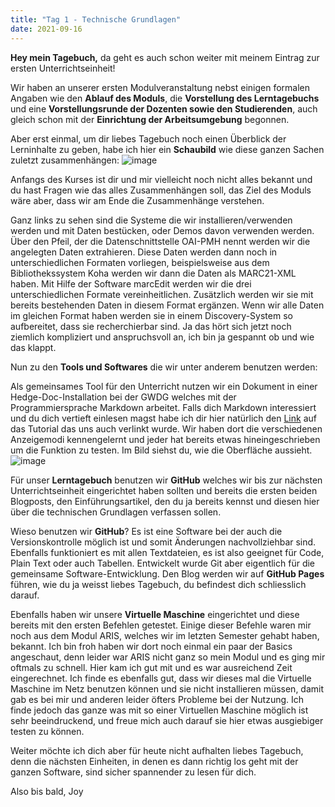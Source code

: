 ```yaml
---
title: "Tag 1 - Technische Grundlagen"
date: 2021-09-16
---
```


**Hey mein Tagebuch,** da geht es auch schon weiter mit meinem Eintrag zur ersten Unterrichtseinheit!

Wir haben an unserer ersten Modulveranstaltung nebst einigen formalen Angaben wie den **Ablauf des Moduls**, die **Vorstellung des Lerntagebuchs** und eine **Vorstellungsrunde der Dozenten sowie den Studierenden**, auch gleich schon mit der **Einrichtung der Arbeitsumgebung** begonnen.

Aber erst einmal, um dir liebes Tagebuch noch einen Überblick der Lerninhalte zu geben, habe ich hier ein **Schaubild** wie diese ganzen Sachen zuletzt zusammenhängen:
![image](https://user-images.githubusercontent.com/90834675/151667977-8c034330-ea21-453b-9949-e0bca2590401.png)


Anfangs des Kurses ist dir und mir vielleicht noch nicht alles bekannt und du hast Fragen wie das alles Zusammenhängen soll, das Ziel des Moduls wäre aber, dass wir am Ende die Zusammenhänge verstehen. 

Ganz links zu sehen sind die Systeme die wir installieren/verwenden werden und mit Daten bestücken, oder Demos davon verwenden werden. Über den Pfeil, der die Datenschnittstelle OAI-PMH nennt werden wir die angelegten Daten extrahieren. Diese Daten werden dann noch in unterschiedlichen Formaten vorliegen, beispielsweise aus dem Bibliothekssystem Koha werden wir dann die Daten als MARC21-XML haben. Mit Hilfe der Software marcEdit werden wir die drei unterschiedlichen Formate vereinheitlichen. Zusätzlich werden wir sie mit bereits bestehenden Daten in diesem Format ergänzen. Wenn wir alle Daten im gleichen Format haben werden sie in einem Discovery-System so aufbereitet, dass sie recherchierbar sind. 
Ja das hört sich jetzt noch ziemlich kompliziert und anspruchsvoll an, ich bin ja gespannt ob und wie das klappt.

Nun zu den **Tools und Softwares** die wir unter anderem benutzen werden:

Als gemeinsames Tool für den Unterricht nutzen wir ein Dokument in einer Hedge-Doc-Installation bei der GWDG welches mit der Programmiersprache Markdown arbeitet. 
Falls dich Markdown interessiert und du dich vertieft einlesen magst habe ich dir hier natürlich den [Link](https://www.markdowntutorial.com/) auf das Tutorial das uns auch verlinkt wurde. 
Wir haben dort die verschiedenen Anzeigemodi kennengelernt und jeder hat bereits etwas hineingeschrieben um die Funktion zu testen. Im Bild siehst du, wie die Oberfläche aussieht.
![image](https://user-images.githubusercontent.com/90834675/151668170-44290f97-01bc-4a8d-b446-bbe5ff7f3dcc.png)


Für unser **Lerntagebuch** benutzen wir **GitHub** welches wir bis zur nächsten Unterrichtseinheit eingerichtet haben sollten und bereits die ersten beiden Blogposts, 
den Einführungsartikel, den du ja bereits kennst und diesen hier über die technischen Grundlagen verfassen sollen. 

Wieso benutzen wir **GitHub**? Es ist eine Software bei der auch die Versionskontrolle möglich ist und somit Änderungen nachvollziehbar sind. Ebenfalls funktioniert es mit allen Textdateien, es ist also geeignet für Code, Plain Text oder auch Tabellen. Entwickelt wurde Git aber eigentlich für die gemeinsame Software-Entwicklung. Den Blog werden wir auf **GitHub Pages** führen, wie du ja weisst liebes Tagebuch, du befindest dich schliesslich darauf.

Ebenfalls haben wir unsere **Virtuelle Maschine** eingerichtet und diese bereits mit den ersten Befehlen getestet. Einige dieser Befehle waren mir noch aus dem Modul ARIS, welches wir im letzten Semester gehabt haben, bekannt. Ich bin froh haben wir dort noch einmal ein paar der Basics angeschaut, denn leider war ARIS nicht ganz so mein Modul und es ging mir oftmals zu schnell. Hier kam ich gut mit und es war ausreichend Zeit eingerechnet. Ich finde es ebenfalls gut, dass wir dieses mal die Virtuelle Maschine im Netz benutzen können und sie nicht installieren müssen, damit gab es bei mir und anderen leider öfters Probleme bei der Nutzung. Ich finde jedoch das ganze was mit so einer Virtuellen Maschine möglich ist sehr beeindruckend, und freue mich auch darauf sie hier etwas ausgiebiger testen zu können.


Weiter möchte ich dich aber für heute nicht aufhalten liebes Tagebuch, denn die nächsten Einheiten, in denen es dann richtig los geht mit der ganzen Software, sind sicher spannender zu lesen für dich. 

Also bis bald,
Joy
